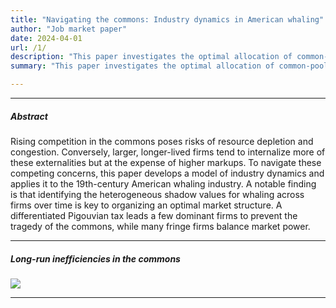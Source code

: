 ```yaml
---
title: "Navigating the commons: Industry dynamics in American whaling"
author: "Job market paper"
date: 2024-04-01
url: /1/
description: "This paper investigates the optimal allocation of common-pool resources over the long run. It develops a model of industry dynamics in the commons and applies it to the largest common-pool industry in history—American whaling."
summary: "This paper investigates the optimal allocation of common-pool resources over the long run. It develops a model of industry dynamics in the commons and applies it to the largest common-pool industry in history—American whaling."

---
```


---

##### Abstract

Rising competition in the commons poses risks of resource depletion and congestion. Conversely, larger, longer-lived firms tend to internalize more of these externalities but at the expense of higher markups. To navigate these competing concerns, this paper develops a model of industry dynamics and applies it to the 19th-century American whaling industry. A notable finding is that identifying the heterogeneous shadow values for whaling across firms over time is key to organizing an optimal market structure. A differentiated Pigouvian tax leads a few dominant firms to prevent the tragedy of the commons, while many fringe firms balance market power.

---

##### Long-run inefficiencies in the commons

![](/navigating-the-common-fig1.png)

---
